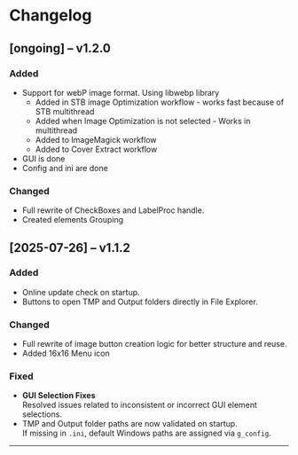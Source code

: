 # Changelog
## [ongoing] – v1.2.0

### Added
- Support for webP image format. Using libwebp library
  - Added in STB image Optimization workflow - works fast because of STB multithread
  - Added when Image Optimization is not selected - Works in multithread
  - Added to ImageMagick workflow
  - Added to Cover Extract workflow
- GUI is done
- Config and ini are done

### Changed
- Full rewrite of CheckBoxes and LabelProc handle.
- Created elements Grouping

## [2025-07-26] – v1.1.2

### Added
- Online update check on startup.
- Buttons to open TMP and Output folders directly in File Explorer.

### Changed
- Full rewrite of image button creation logic for better structure and reuse.
- Added 16x16 Menu icon

### Fixed
- **GUI Selection Fixes**  
  Resolved issues related to inconsistent or incorrect GUI element selections.
- TMP and Output folder paths are now validated on startup.  
  If missing in `.ini`, default Windows paths are assigned via `g_config`.

---

